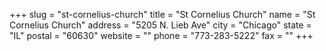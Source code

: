 +++
slug = "st-cornelius-church"
title = "St Cornelius Church"
name = "St Cornelius Church"
address = "5205 N. Lieb Ave"
city = "Chicago"
state = "IL"
postal = "60630"
website = ""
phone = "773-283-5222"
fax = ""
+++
